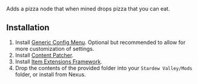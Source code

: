 Adds a pizza node that when mined drops pizza that you can eat.

## Installation

1. Install [Generic Config Menu](https://www.nexusmods.com/stardewvalley/mods/5098). Optional but recommended to allow for more customization of settings.
2. Install [Content Patcher](https://www.nexusmods.com/stardewvalley/mods/1915).
3. Install [Item Extensions Framework](https://www.nexusmods.com/stardewvalley/mods/20357).
4. Drop the contents of the provided folder into your `Stardew Valley/Mods` folder, or install from Nexus.
